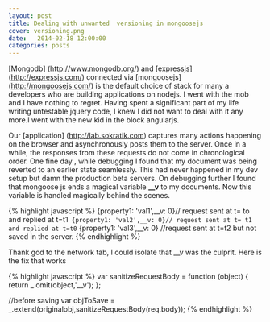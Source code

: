 ```yaml
---
layout: post
title: Dealing with unwanted  versioning in mongoosejs
cover: versioning.png
date:   2014-02-18 12:00:00
categories: posts
---
```

[Mongodb] (http://www.mongodb.org/) and [expressjs] (http://expressjs.com/) connected via [mongoosejs]
(http://mongoosejs.com/)
is the default choice of stack for  many a developers who are building applications on nodejs. I went with the mob and I
have nothing to regret. Having spent a significant part of my life writing untestable jquery code, I knew I did not want
to deal with it any more.I went with the new kid in the block angularjs.

Our [application] (http://lab.sokratik.com) captures many actions happening on the browser and asynchronously posts them
to the server. Once in a while, the responses from these requests do not come in chronological order. One fine day , while
debugging I found that my document was being reverted to an earlier state seamlessly. This had never happened in my dev
setup but damn the production beta servers. On debugging further I found that mongoose js ends a magical variable **__v**
to my documents. Now this variable is handled magically behind the scenes.

{% highlight javascript %}
    {property1: 'val1',__v: 0}// request sent at t= to   and replied at t=t1`
    {property1: 'val2',__v: 0}// request sent at t= t1   and replied at t=t0`
    {property1: 'val3',__v: 0} //request sent at t=t2 but not saved in the server.
{% endhighlight %}

Thank god to the network tab, I could isolate that __v was the culprit. Here is the fix that works

{% highlight javascript %}
var sanitizeRequestBody = function (object) {
    return _.omit(object,'__v');
};

//before saving
var objToSave = _.extend(originalobj,sanitizeRequestBody(req.body));
{% endhighlight %}